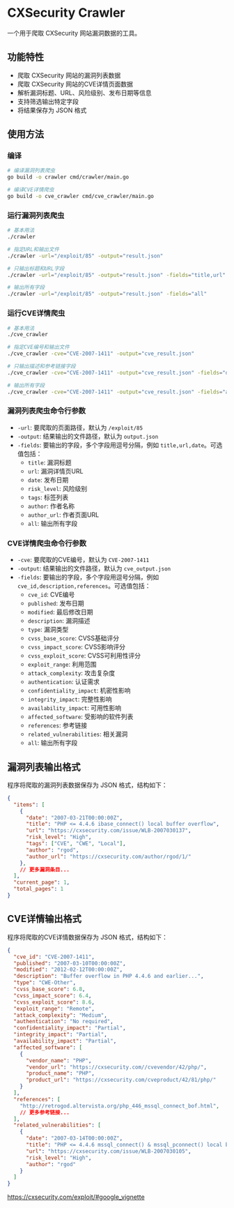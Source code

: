 # CXSecurity Crawler

一个用于爬取 CXSecurity 网站漏洞数据的工具。

## 功能特性

- 爬取 CXSecurity 网站的漏洞列表数据
- 爬取 CXSecurity 网站的CVE详情页面数据
- 解析漏洞标题、URL、风险级别、发布日期等信息
- 支持筛选输出特定字段
- 将结果保存为 JSON 格式

## 使用方法

### 编译

```bash
# 编译漏洞列表爬虫
go build -o crawler cmd/crawler/main.go

# 编译CVE详情爬虫
go build -o cve_crawler cmd/cve_crawler/main.go
```

### 运行漏洞列表爬虫

```bash
# 基本用法
./crawler

# 指定URL和输出文件
./crawler -url="/exploit/85" -output="result.json"

# 只输出标题和URL字段
./crawler -url="/exploit/85" -output="result.json" -fields="title,url"

# 输出所有字段
./crawler -url="/exploit/85" -output="result.json" -fields="all"
```

### 运行CVE详情爬虫

```bash
# 基本用法
./cve_crawler

# 指定CVE编号和输出文件
./cve_crawler -cve="CVE-2007-1411" -output="cve_result.json"

# 只输出描述和参考链接字段
./cve_crawler -cve="CVE-2007-1411" -output="cve_result.json" -fields="description,references"

# 输出所有字段
./cve_crawler -cve="CVE-2007-1411" -output="cve_result.json" -fields="all"
```

### 漏洞列表爬虫命令行参数

- `-url`: 要爬取的页面路径，默认为 `/exploit/85`
- `-output`: 结果输出的文件路径，默认为 `output.json`
- `-fields`: 要输出的字段，多个字段用逗号分隔，例如 `title,url,date`。可选值包括：
  - `title`: 漏洞标题
  - `url`: 漏洞详情页URL
  - `date`: 发布日期
  - `risk_level`: 风险级别
  - `tags`: 标签列表
  - `author`: 作者名称
  - `author_url`: 作者页面URL
  - `all`: 输出所有字段

### CVE详情爬虫命令行参数

- `-cve`: 要爬取的CVE编号，默认为 `CVE-2007-1411`
- `-output`: 结果输出的文件路径，默认为 `cve_output.json`
- `-fields`: 要输出的字段，多个字段用逗号分隔，例如 `cve_id,description,references`。可选值包括：
  - `cve_id`: CVE编号
  - `published`: 发布日期
  - `modified`: 最后修改日期
  - `description`: 漏洞描述
  - `type`: 漏洞类型
  - `cvss_base_score`: CVSS基础评分
  - `cvss_impact_score`: CVSS影响评分
  - `cvss_exploit_score`: CVSS可利用性评分
  - `exploit_range`: 利用范围
  - `attack_complexity`: 攻击复杂度
  - `authentication`: 认证需求
  - `confidentiality_impact`: 机密性影响
  - `integrity_impact`: 完整性影响
  - `availability_impact`: 可用性影响
  - `affected_software`: 受影响的软件列表
  - `references`: 参考链接
  - `related_vulnerabilities`: 相关漏洞
  - `all`: 输出所有字段

## 漏洞列表输出格式

程序将爬取的漏洞列表数据保存为 JSON 格式，结构如下：

```json
{
  "items": [
    {
      "date": "2007-03-21T00:00:00Z",
      "title": "PHP <= 4.4.6 ibase_connect() local buffer overflow",
      "url": "https://cxsecurity.com/issue/WLB-2007030137",
      "risk_level": "High",
      "tags": ["CVE", "CWE", "Local"],
      "author": "rgod",
      "author_url": "https://cxsecurity.com/author/rgod/1/"
    },
    // 更多漏洞条目...
  ],
  "current_page": 1,
  "total_pages": 1
}
```

## CVE详情输出格式

程序将爬取的CVE详情数据保存为 JSON 格式，结构如下：

```json
{
  "cve_id": "CVE-2007-1411",
  "published": "2007-03-10T00:00:00Z",
  "modified": "2012-02-12T00:00:00Z",
  "description": "Buffer overflow in PHP 4.4.6 and earlier...",
  "type": "CWE-Other",
  "cvss_base_score": 6.8,
  "cvss_impact_score": 6.4,
  "cvss_exploit_score": 8.6,
  "exploit_range": "Remote",
  "attack_complexity": "Medium",
  "authentication": "No required",
  "confidentiality_impact": "Partial",
  "integrity_impact": "Partial",
  "availability_impact": "Partial",
  "affected_software": [
    {
      "vendor_name": "PHP",
      "vendor_url": "https://cxsecurity.com//cvevendor/42/php/",
      "product_name": "PHP",
      "product_url": "https://cxsecurity.com/cveproduct/42/81/php/"
    }
  ],
  "references": [
    "http://retrogod.altervista.org/php_446_mssql_connect_bof.html",
    // 更多参考链接...
  ],
  "related_vulnerabilities": [
    {
      "date": "2007-03-14T00:00:00Z",
      "title": "PHP <= 4.4.6 mssql_connect() & mssql_pconnect() local buffer overflow and safe_mode bypass",
      "url": "https://cxsecurity.com/issue/WLB-2007030105",
      "risk_level": "High",
      "author": "rgod"
    }
  ]
}
```

https://cxsecurity.com/exploit/#google_vignette







